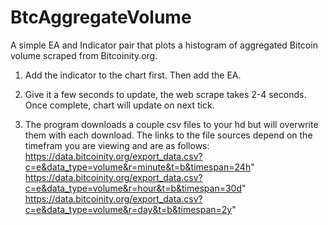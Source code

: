 # BtcAggregateVolume
A simple EA and Indicator pair that plots a histogram of aggregated Bitcoin volume scraped from Bitcoinity.org.

1. Add the indicator to the chart first. Then add the EA.

2. Give it a few seconds to update, the web scrape takes 2-4 seconds. Once complete, chart will update on next tick.

3. The program downloads a couple csv files to your hd but will overwrite them with each download. The links to the file sources depend on the timefram you are viewing    and are as follows:
    https://data.bitcoinity.org/export_data.csv?c=e&data_type=volume&r=minute&t=b&timespan=24h"
    https://data.bitcoinity.org/export_data.csv?c=e&data_type=volume&r=hour&t=b&timespan=30d"
    https://data.bitcoinity.org/export_data.csv?c=e&data_type=volume&r=day&t=b&timespan=2y"
